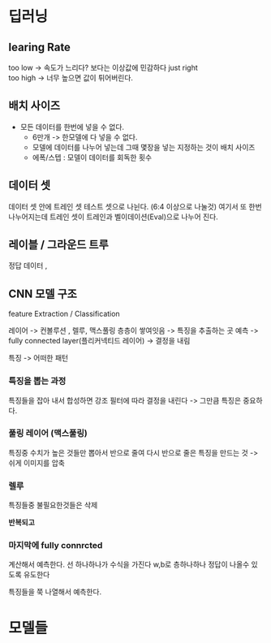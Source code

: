 

# 딥러닝 



## learing Rate 
too low     -> 속도가 느리다? 보다는 이상값에 민감하다 
just right  
too high    -> 너무 높으면 값이 튀어버린다. 

## 배치 사이즈 
- 모든 데이터를 한번에 넣을 수 없다.
    - 6만개 -> 한모델에 다 넣을 수 없다. 
    - 모델에 데이터를 나누어 넣는데 그때 몇장을 넣는 지정하는 것이 배치 사이즈  
    - 에폭/스텝 : 모델이 데이터를 회독한 횟수 

## 데이터 셋 

데이터 셋 안에 트레인 셋 테스트 셋으로 나뉜다. (6:4 이상으로 나눌것)
여기서 또 한번 나누어지는데 트레인 셋이 트레인과 벨이데이션(Eval)으로 나누어 진다. 

## 레이블 / 그라운드 트루

정답 데이터 ,  


## CNN 모델 구조 

feature Extraction / Classification

레이어 -> 컨볼루션 , 렐루, 맥스풀링 층층이 쌓여잇음  -> 특징을 추출하는 곳 
예측 -> fully connected layer(플리커넥티드 레이어) -> 결정을 내림 

특징 -> 어떠한 패턴 

### 특징을 뽑는 과정
특징들을 잡아 내서 합성하면 강조
필터에 따라 결정을 내린다 -> 그만큼 특징은 중요하다. 

### 풀링 레이어 (맥스풀링)
특징중 수치가 높은 것들만 뽑아서 반으로 줄여 다시 반으로 줄은 특징을 만드는 것 -> 쉬게 이미지를 압축 

### 렐루
특징들중 불필요한것들은 삭제

**반복되고**

### 마지막에 fully connrcted 
계산해서 예측한다. 선 하나하나가 수식을 가진다 
w,b로 층하나하나 정답이 나올수 있도록 유도한다

특징들을 쭉 나열해서 예측한다.

# 모델들 


